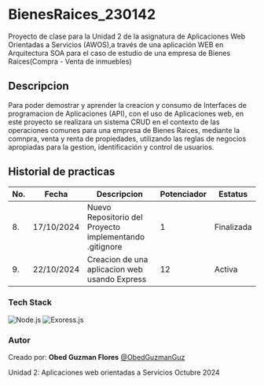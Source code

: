 # BienesRaices_230142
Proyecto de clase para la Unidad 2 de la asignatura de Aplicaciones Web Orientadas a Servicios (AWOS),a través de una aplicación WEB en Arquitectura SOA para el caso de estudio de una empresa de Bienes Raíces(Compra - Venta de inmuebles)



## Descripcion
Para poder demostrar y aprender la creacion y consumo de Interfaces de programacion de Aplicaciones (API), con el uso de Aplicaciones web, en este proyecto se realizara un sistema CRUD en el contexto de las operaciones comunes para una empresa de Bienes Raices, mediante la comnpra, venta y renta de propiedades, utilizando las reglas de negocios apropiadas para la gestion, identificación y control de usuarios.

## Historial de practicas


|No.|Fecha|Descripcion|Potenciador|Estatus|
|---|-----|-----|----|----|
|8.|17/10/2024|Nuevo Repositorio del Proyecto implementando .gitignore|1| Finalizada|
|9.|22/10/2024|Creacion de una aplicacion web usando Express|12| Activa|


### Tech Stack

![Node.js](https://img.shields.io/badge/Node.js-43853D?style=for-the-badge&logo=node.js&logoColor=white)
![Exoress.js](https://img.shields.io/badge/Express.js-404D59?style=for-the-badge)


### Autor 
Creado por: **Obed Guzman Flores**   [@ObedGuzmanGuz](https://github.com/ObedGuzmanGuz)
</br>

Unidad 2:
Aplicaciones web orientadas a Servicios
Octubre 2024

